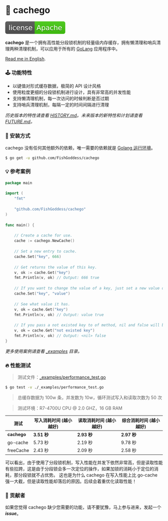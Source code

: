# 📜 cachego

[![License](./license.svg)](https://www.apache.org/licenses/LICENSE-2.0.html)

**cachego** 是一个拥有高性能分段锁机制的轻量级内存缓存，拥有懒清理和哨兵清理两种清理机制，可以应用于所有的 [GoLang](https://golang.org) 应用程序中。

[Read me in English](./README.en.md).

### 🕹 功能特性

* 以键值对形式缓存数据，极简的 API 设计风格
* 使用粒度更细的分段锁机制进行设计，具有非常高的并发性能
* 支持懒清理机制，每一次访问的时候判断是否过期
* 支持哨兵清理机制，每隔一定的时间间隔进行清理

_历史版本的特性请查看 [HISTORY.md](./HISTORY.md)。未来版本的新特性和计划请查看 [FUTURE.md](./FUTURE.md)。_

### 🚀 安装方式

cachego 没有任何其他额外的依赖，唯一需要的依赖就是 [Golang 运行环境](https://golang.org)。
```bash
$ go get -u github.com/FishGoddess/cachego
```

### 💡 参考案例

```go
package main

import (
	"fmt"

	"github.com/FishGoddess/cachego"
)

func main() {

	// Create a cache for use.
	cache := cachego.NewCache()

	// Set a new entry to cache.
	cache.Set("key", 666)

	// Get returns the value of this key.
	v, ok := cache.Get("key")
	fmt.Println(v, ok) // Output: 666 true

	// If you want to change the value of a key, just set a new value of this key.
	cache.Set("key", "value")

	// See what value it has.
	v, ok = cache.Get("key")
	fmt.Println(v, ok) // Output: value true

	// If you pass a not existed key to of method, nil and false will be returned.
	v, ok = cache.Get("not existed key")
	fmt.Println(v, ok) // Output: <nil> false
}
```

_更多使用案例请查看 [_examples](./_examples) 目录。_

### 🔥 性能测试

> 测试文件：[_examples/performance_test.go](./_examples/performance_test.go)
```bash
$ go test -v ./_examples/performance_test.go
```

> 总缓存数据为 100w 条，并发数为 10w，循环测试写入和读取次数为 50 次

> 测试环境：R7-4700U CPU @ 2.0 GHZ，16 GB RAM

| 测试 | 写入消耗时间 (越小越好) | 读取消耗时间 (越小越好) | 综合消耗时间 (越小越好) |
| -----------|-------------|-------------|-------------|
| **cachego** | **3.51 秒** | **2.93 秒** | **2.97 秒** |
| go-cache | 5.73 秒 | 2.19 秒 | 9.78 秒 |
| freeCache | 2.43 秒 | 2.09 秒 | 2.58 秒 |

可以看出，由于使用了分段锁机制，写入性能在并发下依然非常高，但是读取性能有些拉跨，这是由于分段锁会多一次定位的操作，如果加锁的消耗小于定位的消耗，那分段锁就不占优势。
这也是为什么 cachego 在写入性能上比 go-cache 强一大截，但是读取性能却落后的原因。后续会着重优化读取性能！

### 👥 贡献者

如果您觉得 cachego 缺少您需要的功能，请不要犹豫，马上参与进来，发起一个 _**issue**_。
